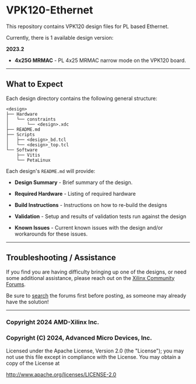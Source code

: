 # VPK120-Ethernet

This repository contains VPK120 design files for PL based Ethernet.

Currently, there is 1 available design version:

**2023.2**
- **4x25G MRMAC** - PL 4x25 MRMAC narrow mode on the VPK120 board.
 
---
## **What to Expect**
Each design directory contains the following general structure:

```
<design>
├── Hardware
│   └── constraints
│       └── <design>.xdc
├── README.md
├── Scripts
│   ├── <design>_bd.tcl
│   └── <design>_top.tcl
└── Software
    ├── Vitis
    └── PetaLinux

````
Each design's `README.md` will provide:

- **Design Summary** - Brief summary of the design.

- **Required Hardware** - Listing of required hardware

- **Build Instructions** - Instructions on how to re-build the designs

- **Validation** - Setup and results of validation tests run against the design

- **Known Issues** - Current known issues with the design and/or workarounds for these issues.

---
## **Troubleshooting / Assistance**
If you find you are having difficulty bringing up one of the designs, or need some additional assistance, please reach out on the [Xilinx Community Forums](https://forums.xilinx.com).

Be sure to [search](https://forums.xilinx.com/t5/forums/searchpage/tab/message?advanced=false&allow_punctuation=false&inactive=false) the forums first before posting, as someone may already have the solution!

---
### Copyright 2024 AMD-Xilinx Inc.
### Copyright (C) 2024, Advanced Micro Devices, Inc.

Licensed under the Apache License, Version 2.0 (the "License");
you may not use this file except in compliance with the License.
You may obtain a copy of the License at

http://www.apache.org/licenses/LICENSE-2.0
